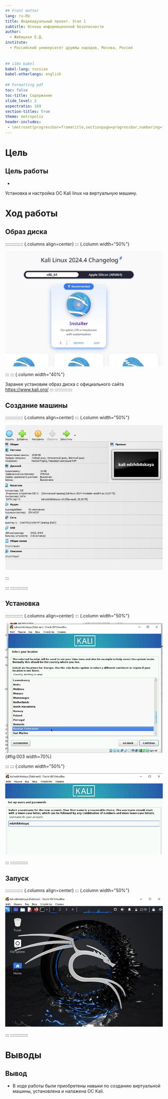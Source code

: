 ```yaml
---
## Front matter
lang: ru-RU
title: Индивидуальный проект. Этап 1
subtitle: Основы информационной безопасности
author:
  - Жибицкая Е.Д.
institute:
  - Российский университет дружбы народов, Москва, Россия


## i18n babel
babel-lang: russian
babel-otherlangs: english

## Formatting pdf
toc: false
toc-title: Содержание
slide_level: 2
aspectratio: 169
section-titles: true
theme: metropolis
header-includes:
 - \metroset{progressbar=frametitle,sectionpage=progressbar,numbering=fraction}
---
```




# Цель

## Цель работы

- 
Установка и настройка ОС Kali linux на виртуальную машину.

# Ход работы 


## Образ диска

:::::::::::::: {.columns align=center}
::: {.column width="50%"}

![Скачивания iso](image/1.jpg)

:::
::: {.column width="40%"}

Заранее установим образ диска с официального сайта https://www.kali.org/
:::
::::::::::::::



## Создание машины

:::::::::::::: {.columns align=center}
::: {.column width="50%"}

![Параметры виртуальной машины](image/2.jpg)

:::

:::
::::::::::::::



## Установка

:::::::::::::: {.columns align=center}
::: {.column width="50%"}


![](image/3.jpg){#fig:003 width=70%}


:::
::: {.column width="50%"}

![](image/4.jpg)

:::
::::::::::::::

## Запуск

:::::::::::::: {.columns align=center}
::: {.column width="50%"}

![Запуск ОС Kali](image/5.jpg)

:::
::::::::::::::

# Выводы

## Вывод

- В ходе работы были приобретены навыки по созданию виртуальной машины, установлена и налажена ОС Kali.

